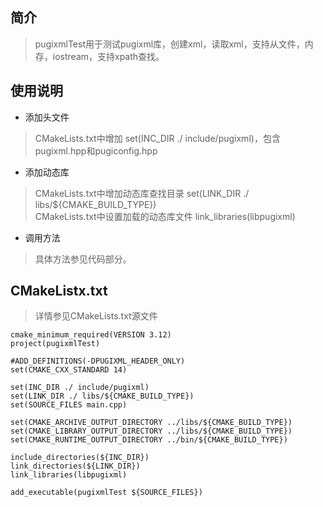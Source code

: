 ## 简介
>pugixmlTest用于测试pugixml库，创建xml，读取xml，支持从文件，内存，iostream，支持xpath查找。

## 使用说明
* 添加头文件
> CMakeLists.txt中增加 set(INC_DIR ./ include/pugixml)，包含pugixml.hpp和pugiconfig.hpp
* 添加动态库
> CMakeLists.txt中增加动态库查找目录 set(LINK_DIR ./ libs/${CMAKE_BUILD_TYPE}) <br>
> CMakeLists.txt中设置加载的动态库文件 link_libraries(libpugixml)
* 调用方法
> 具体方法参见代码部分。


## CMakeListx.txt
> 详情参见CMakeLists.txt源文件
```
cmake_minimum_required(VERSION 3.12)
project(pugixmlTest)

#ADD_DEFINITIONS(-DPUGIXML_HEADER_ONLY)
set(CMAKE_CXX_STANDARD 14)

set(INC_DIR ./ include/pugixml)
set(LINK_DIR ./ libs/${CMAKE_BUILD_TYPE})
set(SOURCE_FILES main.cpp)

set(CMAKE_ARCHIVE_OUTPUT_DIRECTORY ../libs/${CMAKE_BUILD_TYPE})
set(CMAKE_LIBRARY_OUTPUT_DIRECTORY ../libs/${CMAKE_BUILD_TYPE})
set(CMAKE_RUNTIME_OUTPUT_DIRECTORY ../bin/${CMAKE_BUILD_TYPE})

include_directories(${INC_DIR})
link_directories(${LINK_DIR})
link_libraries(libpugixml)

add_executable(pugixmlTest ${SOURCE_FILES})
```